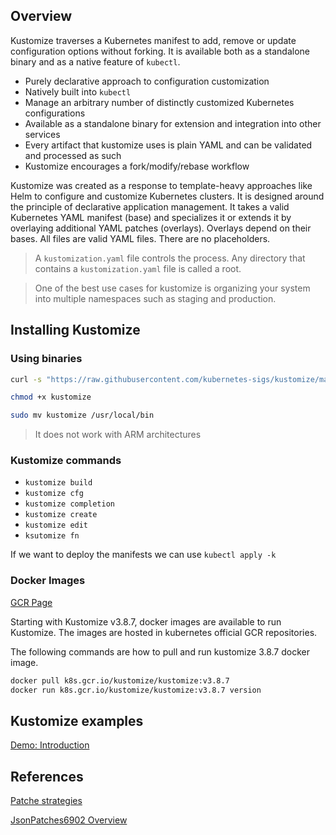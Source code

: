 ## Overview

Kustomize traverses a Kubernetes manifest to add, remove or update configuration options without forking. It is available both as a standalone binary and as a native feature of `kubectl`.

* Purely declarative approach to configuration customization
* Natively built into `kubectl`
* Manage an arbitrary number of distinctly customized Kubernetes configurations
* Available as a standalone binary for extension and integration into other services
* Every artifact that kustomize uses is plain YAML and can be validated and processed as such
* Kustomize encourages a fork/modify/rebase workflow

Kustomize was created as a response to template-heavy approaches like Helm to configure and customize Kubernetes clusters. It is designed around the principle of declarative application management. It takes a valid Kubernetes YAML manifest (base) and specializes it or extends it by overlaying additional YAML patches (overlays). Overlays depend on their bases. All files are valid YAML files. There are no placeholders.

> A `kustomization.yaml` file controls the process. Any directory that contains a `kustomization.yaml` file is called a root.

> One of the best use cases for kustomize is organizing your system into multiple namespaces such as staging and production.

## Installing Kustomize

### Using binaries

```bash
curl -s "https://raw.githubusercontent.com/kubernetes-sigs/kustomize/master/hack/install_kustomize.sh"  | bash
```

```bash
chmod +x kustomize
```

```bash
sudo mv kustomize /usr/local/bin
```

> It does not work with ARM architectures

### Kustomize commands

* `kustomize build`
* `kustomize cfg`
* `kustomize completion`
* `kustomize create`
* `kustomize edit`
* `ksutomize fn`

If we want to deploy the manifests we can use `kubectl apply -k`

### Docker Images

[GCR Page](https://console.cloud.google.com/gcr/images/k8s-artifacts-prod/US/kustomize/kustomize)

Starting with Kustomize v3.8.7, docker images are available to run Kustomize. The images are hosted in kubernetes official GCR repositories.

The following commands are how to pull and run kustomize 3.8.7 docker image.

```bash
docker pull k8s.gcr.io/kustomize/kustomize:v3.8.7
docker run k8s.gcr.io/kustomize/kustomize:v3.8.7 version
```

## Kustomize examples

[Demo: Introduction](01-introduction/readme.md)

## References

[Patche strategies](https://github.com/kubernetes/community/blob/master/contributors/devel/sig-api-machinery/strategic-merge-patch.md)

[JsonPatches6902 Overview](https://skryvets.com/blog/2019/05/15/kubernetes-kustomize-json-patches-6902/)